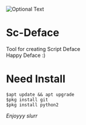 ![Optional Text](../master/img/pict.png)
# Sc-Deface
Tool for creating Script Deface<br>Happy Deface :)
# Need Install
```
$apt update && apt upgrade
$pkg install git
$pkg install python2
```

*Enjoyyy slurr*
